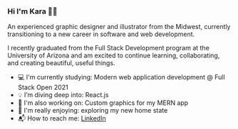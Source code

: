 ### Hi I'm Kara 👋🏼

An experienced graphic designer and illustrator from the Midwest, currently transitioning to a new career in software and web development.

I recently graduated from the Full Stack Development program at the University of Arizona and am excited to continue learning, collaborating, and creating beautiful, useful things.

- 💻 I'm currently studying: Modern web application development @ Full Stack Open 2021
- 💡 I’m diving deep into: React.js
- 🦄 I'm also working on: Custom graphics for my MERN app
- 🌵 I'm really enjoying: exploring my new home state
- 📬 How to reach me: [LinkedIn](https://www.linkedin.com/in/kara-krzystan)

<!--
**kara-krzystan/kara-krzystan** is a ✨ _special_ ✨ repository because its `README.md` (this file) appears on your GitHub profile.

Here are some ideas to get you started:

- 🔭 I’m currently working on ...
- 🌱 I’m currently learning ...
- 👯 I’m looking to collaborate on ...
- 🤔 I’m looking for help with ...
- 💬 Ask me about ...
- 📫 How to reach me: ...
- 😄 Pronouns: ...
- ⚡ Fun fact: ...
-->
